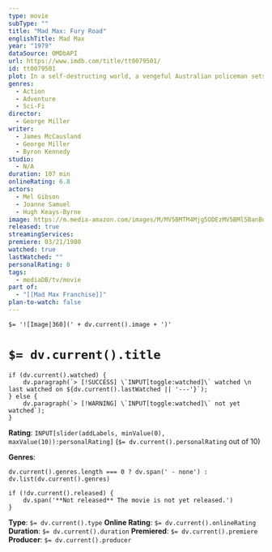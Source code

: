 ```yaml
---
type: movie
subType: ""
title: "Mad Max: Fury Road"
englishTitle: Mad Max
year: "1979"
dataSource: OMDbAPI
url: https://www.imdb.com/title/tt0079501/
id: tt0079501
plot: In a self-destructing world, a vengeful Australian policeman sets out to stop a violent motorcycle gang.
genres:
  - Action
  - Adventure
  - Sci-Fi
director:
  - George Miller
writer:
  - James McCausland
  - George Miller
  - Byron Kennedy
studio:
  - N/A
duration: 107 min
onlineRating: 6.8
actors:
  - Mel Gibson
  - Joanne Samuel
  - Hugh Keays-Byrne
image: https://m.media-amazon.com/images/M/MV5BMTM4Mjg5ODEzMV5BMl5BanBnXkFtZTcwMDc3NDk0NA@@._V1_SX300.jpg
released: true
streamingServices:
premiere: 03/21/1980
watched: true
lastWatched: ""
personalRating: 0
tags:
  - mediaDB/tv/movie
part of:
  - "[[Mad Max Franchise]]"
plan-to-watch: false
---
```

`$= '![Image|360](' + dv.current().image + ')'`

# `$= dv.current().title`

```dataviewjs
if (dv.current().watched) {
	dv.paragraph(`> [!SUCCESS] \`INPUT[toggle:watched]\` watched \n last watched on ${dv.current().lastWatched || '---'}`);
} else {
	dv.paragraph(`> [!WARNING] \`INPUT[toggle:watched]\` not yet watched`);
}
```

**Rating**:  `INPUT[slider(addLabels, minValue(0), maxValue(10)):personalRating]` (`$= dv.current().personalRating` out of 10)

**Genres**:
```dataviewjs
dv.current().genres.length === 0 ? dv.span(' - none') : dv.list(dv.current().genres)
```

```dataviewjs
if (!dv.current().released) {
	dv.span('**Not released** The movie is not yet released.')
}
```

**Type**: `$= dv.current().type`
**Online Rating**: `$= dv.current().onlineRating`
**Duration**:  `$= dv.current().duration`
**Premiered**: `$= dv.current().premiere`
**Producer**: `$= dv.current().producer`